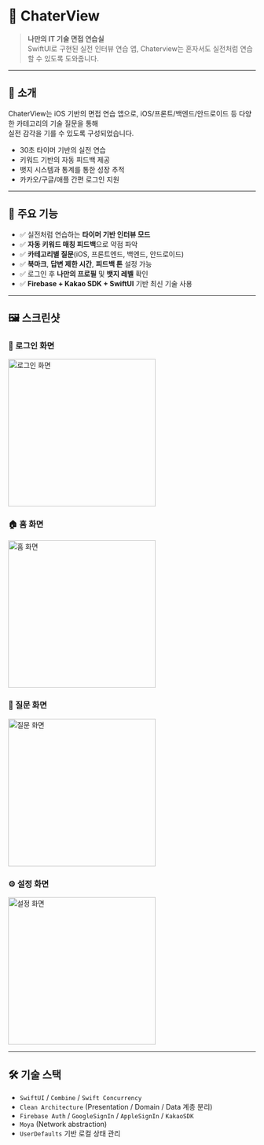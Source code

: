 # 🧠 ChaterView

> **나만의 IT 기술 면접 연습실**  
> SwiftUI로 구현된 실전 인터뷰 연습 앱, Chaterview는 혼자서도 실전처럼 연습할 수 있도록 도와줍니다.

---

## 📱 소개

ChaterView는 iOS 기반의 면접 연습 앱으로, iOS/프론트/백엔드/안드로이드 등 다양한 카테고리의 기술 질문을 통해  
실전 감각을 기를 수 있도록 구성되었습니다.

- 30초 타이머 기반의 실전 연습
- 키워드 기반의 자동 피드백 제공
- 뱃지 시스템과 통계를 통한 성장 추적
- 카카오/구글/애플 간편 로그인 지원

---

## 🚀 주요 기능

- ✅ 실전처럼 연습하는 **타이머 기반 인터뷰 모드**
- ✅ **자동 키워드 매칭 피드백**으로 약점 파악
- ✅ **카테고리별 질문**(iOS, 프론트엔드, 백엔드, 안드로이드)
- ✅ **북마크**, **답변 제한 시간**, **피드백 톤** 설정 가능
- ✅ 로그인 후 **나만의 프로필** 및 **뱃지 레벨** 확인
- ✅ **Firebase + Kakao SDK + SwiftUI** 기반 최신 기술 사용

---

## 🖼 스크린샷

### 🔐 로그인 화면 
<img src="https://github.com/user-attachments/assets/e97c4dd7-3f5a-4dee-8096-cb20cae15aae" width="300" alt="로그인 화면" />

### 🏠 홈 화면
<img src="https://github.com/user-attachments/assets/edcd4627-5475-445f-901a-88570defe0fd" width="300" alt="홈 화면" />

### 💬 질문 화면 
<img src="https://github.com/user-attachments/assets/a14b7208-1ef3-42bf-8b7d-c6010e49e5bc" width="300" alt="질문 화면" />

### ⚙️ 설정 화면
<img src="https://github.com/user-attachments/assets/7df5419f-c889-4360-b6bd-58bf48fc95e0" width="300" alt="설정 화면" />
 
---

## 🛠 기술 스택

- `SwiftUI` / `Combine` / `Swift Concurrency`
- `Clean Architecture` (Presentation / Domain / Data 계층 분리)
- `Firebase Auth` / `GoogleSignIn` / `AppleSignIn` / `KakaoSDK`
- `Moya` (Network abstraction)
- `UserDefaults` 기반 로컬 상태 관리
